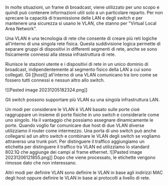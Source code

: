 In molte situazioni, un frame di broadcast, viene utilizzato per uno scopo e quindi può contenere informazioni utili solo a un particolare reparto. Per non sprecare la capacità di trasmissione delle LAN e degli switch e per mantenere una sicurezza si usano le VLAN, che stanno per "Virtual Local Area Network".

Una VLAN è una tecnologia di rete che consente di creare più reti logiche all'interno di una singola rete fisica. Questa suddivisione logica permette di separare gruppi di dispositivi in differenti segmenti di rete, anche se sono fisicamente connessi alla stessa infrastruttura di rete.

Riunisce le stazioni utente e i dispositivi di rete in un unico dominio di broadcast, indipendentemente al segmento fisico della LAN a cui sono collegati.
Gli [[host]] all'interno di una VLAN comunicano tra loro come se fossero tutti connessi e nessun altro allo switch.

![[Pasted image 20231205182324.png]]

Gli switch possono supportare più VLAN su una singola infrastruttura LAN.

Un modi per considerare le VLAN è VLAN basato sulle porte cioè raggruppare un insieme di porte fisiche in uno switch e considerarle come uno singolo. Ha il vantaggio che possiamo assegnare dinamicamente le porte. Quando voglio far comunicare due host di due VLAN diverse utilizziamo il router come intermezzo.
Una porta di uno switch può anche collegarsi ad un altro switch e combinare le VLAN degli switch se vogliamo attraverso una trunk port. 
Per distinguere il traffico aggiungiamo un etichetta per distinguere il traffico tra VLAN ed utilizziamo lo standard 802.1Q che aggiunge dei campi al frame ethernet.
![[Pasted image 20231206121855.png]]
Dopo che viene processato, le etichette vengono rimosse dato che non interessano.

Altri modi per definire VLAN sono definire le VLAN in base agli indirizzi MAC degli host oppure definire le VLAN in base ai protocolli a livello di rete.